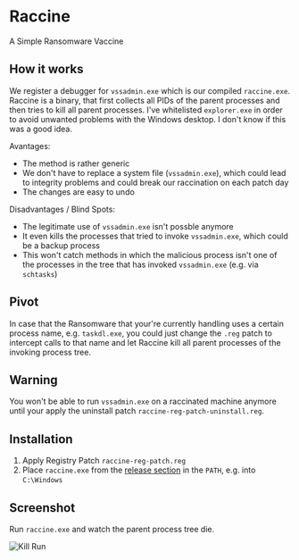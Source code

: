 # Raccine

A Simple Ransomware Vaccine

## How it works

We register a debugger for `vssadmin.exe` which is our compiled `raccine.exe`. Raccine is a binary, that first collects all PIDs of the parent processes and then tries to kill all parent processes. I've whitelisted `explorer.exe` in order to avoid unwanted problems with the Windows desktop. I don't know if this was a good idea.  

Avantages:

- The method is rather generic
- We don't have to replace a system file (`vssadmin.exe`), which could lead to integrity problems and could break our raccination on each patch day 
- The changes are easy to undo

Disadvantages / Blind Spots:

- The legitimate use of `vssadmin.exe` isn't possble anymore
- It even kills the processes that tried to invoke `vssadmin.exe`, which could be a backup process
- This won't catch methods in which the malicious process isn't one of the processes in the tree that has invoked `vssadmin.exe` (e.g. via `schtasks`)

## Pivot

In case that the Ransomware that your're currently handling uses a certain process name, e.g. `taskdl.exe`, you could just change the `.reg` patch to intercept calls to that name and let Raccine kill all parent processes of the invoking process tree.

## Warning

You won't be able to run `vssadmin.exe` on a raccinated machine anymore until your apply the uninstall patch `raccine-reg-patch-uninstall.reg`.

## Installation

1. Apply Registry Patch `raccine-reg-patch.reg`
2. Place `raccine.exe` from the [release section](https://github.com/Neo23x0/Raccine/releases/) in the `PATH`, e.g. into `C:\Windows`

## Screenshot

Run `raccine.exe` and watch the parent process tree die. 

![Kill Run](https://raw.githubusercontent.com/Neo23x0/Raccine/main/images/screen1.png)
